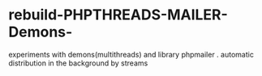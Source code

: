 # rebuild-PHPTHREADS-MAILER-Demons-
experiments with demons(multithreads) and library phpmailer .
automatic distribution in the background by streams

